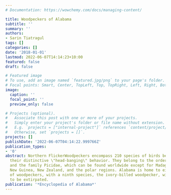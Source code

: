 ```yaml
---
# Documentation: https://wowchemy.com/docs/managing-content/

title: Woodpeckers of Alabama
subtitle: ''
summary: ''
authors:
- Sarin Tiatragul
tags: []
categories: []
date: '2018-01-01'
lastmod: 2022-06-07T14:14:23+10:00
featured: false
draft: false

# Featured image
# To use, add an image named `featured.jpg/png` to your page's folder.
# Focal points: Smart, Center, TopLeft, Top, TopRight, Left, Right, BottomLeft, Bottom, BottomRight.
image:
  caption: ''
  focal_point: ''
  preview_only: false

# Projects (optional).
#   Associate this post with one or more of your projects.
#   Simply enter your project's folder or file name without extension.
#   E.g. `projects = ["internal-project"]` references `content/project/deep-learning/index.md`.
#   Otherwise, set `projects = []`.
projects: []
publishDate: '2022-06-07T04:14:22.999766Z'
publication_types:
- '0'
abstract: Northern FlickerWoodpeckers encompass 210 species of birds best known for
  their distinctive \"head-banging\" behavior. They belong to the order Piciformes
  and the family Picidae, which can be found worldwide except for Madagascar, Australia,
  New Guinea, New Zealand, and the polar regions. Alabama is home to eight species
  of woodpeckers, with a ninth species, the ivory-billed woodpecker, widely believed
  to be extirpated.
publication: '*Encyclopedia of Alabama*'
---
```

